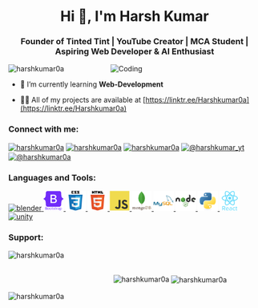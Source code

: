 <h1 align="center">Hi 👋, I'm Harsh Kumar</h1>
<h3 align="center">Founder of Tinted Tint | YouTube Creator | MCA Student | Aspiring Web Developer & AI Enthusiast</h3>
<img align="right" alt="Coding" width="300"src="https://media3.giphy.com/media/v1.Y2lkPTc5MGI3NjExbTJreXpuMm4wOWkwZm01NjlnMzY1MzlidjcwaXZzYjVmZzRtNTFoNiZlcD12MV9pbnRlcm5hbF9naWZfYnlfaWQmY3Q9Zw/RbDKaczqWovIugyJmW/giphy.gif">

<p align="left"> <img src="https://komarev.com/ghpvc/?username=harshkumar0a&label=Profile%20views&color=0e75b6&style=flat" alt="harshkumar0a" /> </p>

- 🌱 I’m currently learning **Web-Development**

- 👨‍💻 All of my projects are available at [https://linktr.ee/Harshkumar0a](https://linktr.ee/Harshkumar0a)

<h3 align="left">Connect with me:</h3>
<p align="left">
<a href="https://linkedin.com/in/harshkumar0a" target="blank"><img align="center" src="https://raw.githubusercontent.com/rahuldkjain/github-profile-readme-generator/master/src/images/icons/Social/linked-in-alt.svg" alt="harshkumar0a" height="30" width="40" /></a>
<a href="https://fb.com/harshkumar0a" target="blank"><img align="center" src="https://raw.githubusercontent.com/rahuldkjain/github-profile-readme-generator/master/src/images/icons/Social/facebook.svg" alt="harshkumar0a" height="30" width="40" /></a>
<a href="https://instagram.com/harshkumar0a" target="blank"><img align="center" src="https://raw.githubusercontent.com/rahuldkjain/github-profile-readme-generator/master/src/images/icons/Social/instagram.svg" alt="harshkumar0a" height="30" width="40" /></a>
<a href="https://www.youtube.com/c/@harshkumar_yt" target="blank"><img align="center" src="https://raw.githubusercontent.com/rahuldkjain/github-profile-readme-generator/master/src/images/icons/Social/youtube.svg" alt="@harshkumar_yt" height="30" width="40" /></a>
<a href="https://www.hackerrank.com/@harshkumar0a" target="blank"><img align="center" src="https://raw.githubusercontent.com/rahuldkjain/github-profile-readme-generator/master/src/images/icons/Social/hackerrank.svg" alt="@harshkumar0a" height="30" width="40" /></a>
</p>

<h3 align="left">Languages and Tools:</h3>
<p align="left"> <a href="https://www.blender.org/" target="_blank" rel="noreferrer"> <img src="https://download.blender.org/branding/community/blender_community_badge_white.svg" alt="blender" width="40" height="40"/> </a> <a href="https://getbootstrap.com" target="_blank" rel="noreferrer"> <img src="https://raw.githubusercontent.com/devicons/devicon/master/icons/bootstrap/bootstrap-plain-wordmark.svg" alt="bootstrap" width="40" height="40"/> </a> <a href="https://www.w3schools.com/css/" target="_blank" rel="noreferrer"> <img src="https://raw.githubusercontent.com/devicons/devicon/master/icons/css3/css3-original-wordmark.svg" alt="css3" width="40" height="40"/> </a> <a href="https://www.w3.org/html/" target="_blank" rel="noreferrer"> <img src="https://raw.githubusercontent.com/devicons/devicon/master/icons/html5/html5-original-wordmark.svg" alt="html5" width="40" height="40"/> </a> <a href="https://developer.mozilla.org/en-US/docs/Web/JavaScript" target="_blank" rel="noreferrer"> <img src="https://raw.githubusercontent.com/devicons/devicon/master/icons/javascript/javascript-original.svg" alt="javascript" width="40" height="40"/> </a> <a href="https://www.mongodb.com/" target="_blank" rel="noreferrer"> <img src="https://raw.githubusercontent.com/devicons/devicon/master/icons/mongodb/mongodb-original-wordmark.svg" alt="mongodb" width="40" height="40"/> </a> <a href="https://www.mysql.com/" target="_blank" rel="noreferrer"> <img src="https://raw.githubusercontent.com/devicons/devicon/master/icons/mysql/mysql-original-wordmark.svg" alt="mysql" width="40" height="40"/> </a> <a href="https://nodejs.org" target="_blank" rel="noreferrer"> <img src="https://raw.githubusercontent.com/devicons/devicon/master/icons/nodejs/nodejs-original-wordmark.svg" alt="nodejs" width="40" height="40"/> </a> <a href="https://www.python.org" target="_blank" rel="noreferrer"> <img src="https://raw.githubusercontent.com/devicons/devicon/master/icons/python/python-original.svg" alt="python" width="40" height="40"/> </a> <a href="https://reactjs.org/" target="_blank" rel="noreferrer"> <img src="https://raw.githubusercontent.com/devicons/devicon/master/icons/react/react-original-wordmark.svg" alt="react" width="40" height="40"/> </a> <a href="https://unity.com/" target="_blank" rel="noreferrer"> <img src="https://www.vectorlogo.zone/logos/unity3d/unity3d-icon.svg" alt="unity" width="40" height="40"/> </a> </p>

<h3 align="left">Support:</h3>
<p><a href="https://www.buymeacoffee.com/harshkumar0a"> <img align="left" src="https://cdn.buymeacoffee.com/buttons/v2/default-yellow.png" height="50" width="210" alt="harshkumar0a" /></a></p><br><br>

<p><img align="left" src="https://github-readme-stats.vercel.app/api/top-langs?username=harshkumar0a&show_icons=true&locale=en&layout=compact" alt="harshkumar0a" /></p>

<p>&nbsp;<img align="center" src="https://github-readme-stats.vercel.app/api?username=harshkumar0a&show_icons=true&locale=en" alt="harshkumar0a" /></p>

<p><img align="center" src="https://github-readme-streak-stats.herokuapp.com/?user=harshkumar0a&" alt="harshkumar0a" /></p>
